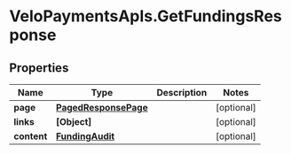 # VeloPaymentsApIs.GetFundingsResponse

## Properties
Name | Type | Description | Notes
------------ | ------------- | ------------- | -------------
**page** | [**PagedResponsePage**](PagedResponsePage.md) |  | [optional] 
**links** | **[Object]** |  | [optional] 
**content** | [**FundingAudit**](FundingAudit.md) |  | [optional] 


